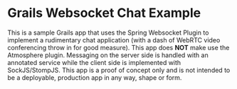 
Grails Websocket Chat Example
=============================

This is a sample Grails app that uses the Spring Websocket Plugin to implement
a rudimentary chat application (with a dash of WebRTC video conferencing throw
in for good measure).  This app does **NOT** make use the Atmosphere plugin.
Messaging on the server side is handled with an annotated service while the
client side is implemented with SockJS/StompJS.  This app is a proof of concept
only and is not intended to be a deployable, production app in any way, shape
or form.